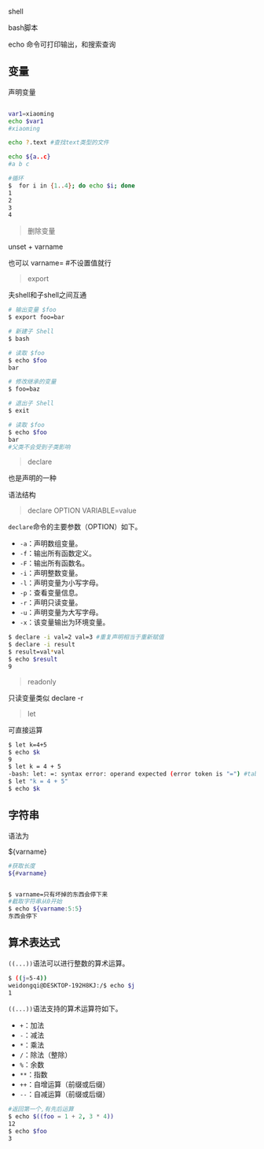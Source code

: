 shell



bash脚本

echo 命令可打印输出，和搜索查询

## 变量

声明变量

```bash

var1=xiaoming
echo $var1
#xiaoming

echo ?.text #查找text类型的文件

echo ${a..c}
#a b c

#循环
$  for i in {1..4}; do echo $i; done
1
2
3
4
```

> 删除变量

unset + varname

也可以 varname=   #不设置值就行

> export

夫shell和子shell之间互通

```bash
# 输出变量 $foo
$ export foo=bar

# 新建子 Shell
$ bash

# 读取 $foo
$ echo $foo
bar

# 修改继承的变量
$ foo=baz

# 退出子 Shell
$ exit

# 读取 $foo
$ echo $foo
bar
#父类不会受到子类影响
```

> declare

也是声明的一种 

语法结构

> declare OPTION VARIABLE=value

`declare`命令的主要参数（OPTION）如下。

- `-a`：声明数组变量。
- `-f`：输出所有函数定义。
- `-F`：输出所有函数名。
- `-i`：声明整数变量。
- `-l`：声明变量为小写字母。
- `-p`：查看变量信息。
- `-r`：声明只读变量。
- `-u`：声明变量为大写字母。
- `-x`：该变量输出为环境变量。

```bash
$ declare -i val=2 val=3 #重复声明相当于重新赋值
$ declare -i result
$ result=val*val
$ echo $result
9
```

> readonly

只读变量类似 declare -r

> let 

可直接运算

 ```bash
$ let k=4+5
$ echo $k
9
$ let k = 4 + 5
-bash: let: =: syntax error: operand expected (error token is "=") #tab有影响要加双引号
$ let "k = 4 + 5"
$ echo $k
 ```

## 字符串

语法为

${varname}

```bash
#获取长度
${#varname}


$ varname=只有坏掉的东西会停下来
#截取字符串从0开始
$ echo ${varname:5:5}
东西会停下
```

## 算术表达式 

`((...))`语法可以进行整数的算术运算。

```bash
$ ((j=5-4))
weidongqi@DESKTOP-192H8KJ:/$ echo $j
1
```

`((...))`语法支持的算术运算符如下。

- `+`：加法
- `-`：减法
- `*`：乘法
- `/`：除法（整除）
- `%`：余数
- `**`：指数
- `++`：自增运算（前缀或后缀）
- `--`：自减运算（前缀或后缀）

```bash
#返回第一个,有先后运算
$ echo $((foo = 1 + 2, 3 * 4))
12
$ echo $foo
3
```

